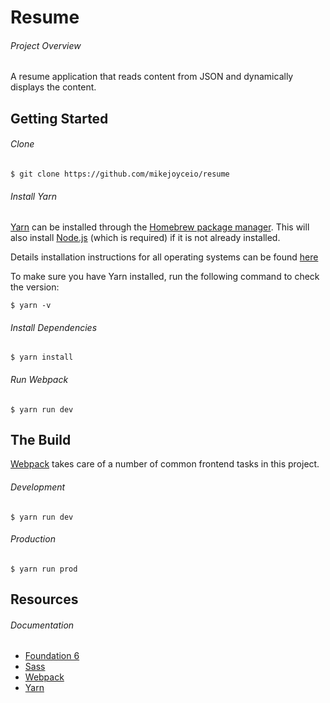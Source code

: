 # Resume

###### Project Overview

A resume application that reads content from JSON and dynamically displays the content.

## Getting Started

###### Clone

```
$ git clone https://github.com/mikejoyceio/resume
```

###### Install Yarn

[Yarn](https://yarnpkg.com/) can be installed through the [Homebrew package manager](https://brew.sh/). This will also install [Node.js](https://nodejs.org/) (which is required) if it is not already installed.

Details installation instructions for all operating systems can be found [here](https://yarnpkg.com/en/docs/install)

To make sure you have Yarn installed, run the following command to check the version:

```
$ yarn -v
```

###### Install Dependencies

```
$ yarn install 
```

###### Run Webpack

```
$ yarn run dev
```

## The Build

[Webpack](https://webpack.js.org/) takes care of a number of common frontend tasks in this project.

###### Development

```
$ yarn run dev
```

###### Production 

```
$ yarn run prod
```

## Resources

###### Documentation

- [Foundation 6](https://foundation.zurb.com/sites/docs/)
- [Sass](https://sass-lang.com/guide)
- [Webpack](https://webpack.js.org/concepts/)
- [Yarn](https://yarnpkg.com/)

